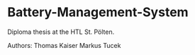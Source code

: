 # Battery-Management-System


Diploma thesis at the HTL St. Pölten.

Authors: 
Thomas Kaiser
Markus Tucek
